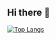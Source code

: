 ## Hi there 👋

[![Top Langs](https://github-readme-stats.vercel.app/api/top-langs/?username=mutyuki
)](https://github.com/anuraghazra/github-readme-stats)

